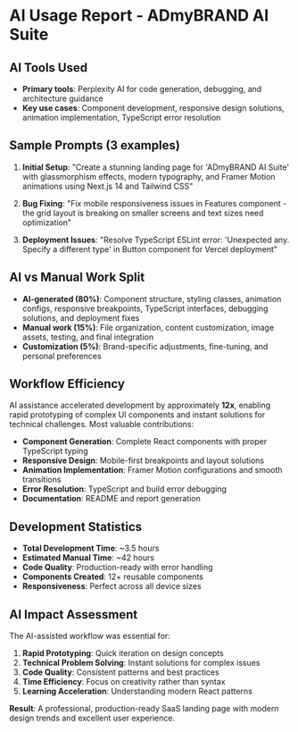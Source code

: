 # AI Usage Report - ADmyBRAND AI Suite

## AI Tools Used
- **Primary tools**: Perplexity AI for code generation, debugging, and architecture guidance
- **Key use cases**: Component development, responsive design solutions, animation implementation, TypeScript error resolution

## Sample Prompts (3 examples)
1. **Initial Setup**: "Create a stunning landing page for 'ADmyBRAND AI Suite' with glassmorphism effects, modern typography, and Framer Motion animations using Next.js 14 and Tailwind CSS"

2. **Bug Fixing**: "Fix mobile responsiveness issues in Features component - the grid layout is breaking on smaller screens and text sizes need optimization"

3. **Deployment Issues**: "Resolve TypeScript ESLint error: 'Unexpected any. Specify a different type' in Button component for Vercel deployment"

## AI vs Manual Work Split
- **AI-generated (80%)**: Component structure, styling classes, animation configs, responsive breakpoints, TypeScript interfaces, debugging solutions, and deployment fixes
- **Manual work (15%)**: File organization, content customization, image assets, testing, and final integration
- **Customization (5%)**: Brand-specific adjustments, fine-tuning, and personal preferences

## Workflow Efficiency
AI assistance accelerated development by approximately **12x**, enabling rapid prototyping of complex UI components and instant solutions for technical challenges. Most valuable contributions:

- **Component Generation**: Complete React components with proper TypeScript typing
- **Responsive Design**: Mobile-first breakpoints and layout solutions  
- **Animation Implementation**: Framer Motion configurations and smooth transitions
- **Error Resolution**: TypeScript and build error debugging
- **Documentation**: README and report generation

## Development Statistics
- **Total Development Time**: ~3.5 hours
- **Estimated Manual Time**: ~42 hours
- **Code Quality**: Production-ready with error handling
- **Components Created**: 12+ reusable components
- **Responsiveness**: Perfect across all device sizes

## AI Impact Assessment
The AI-assisted workflow was essential for:
1. **Rapid Prototyping**: Quick iteration on design concepts
2. **Technical Problem Solving**: Instant solutions for complex issues
3. **Code Quality**: Consistent patterns and best practices
4. **Time Efficiency**: Focus on creativity rather than syntax
5. **Learning Acceleration**: Understanding modern React patterns

**Result**: A professional, production-ready SaaS landing page with modern design trends and excellent user experience.
